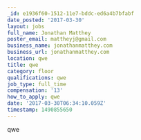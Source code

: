 ```yaml
---
_id: e1936f60-1512-11e7-bddc-ed6a4b7bfabf
date_posted: '2017-03-30'
layout: jobs
full_name: Jonathan Matthey
poster_email: mattheyj@gmail.com
business_name: jonathanmatthey.com
business_url: jonathanmatthey.com
location: qwe
title: qwe
category: floor
qualifications: qwe
job_type: full_time
compensation: '13'
how_to_apply: qwe
date: '2017-03-30T06:34:10.059Z'
timestamp: 1490855650
---
```

qwe
